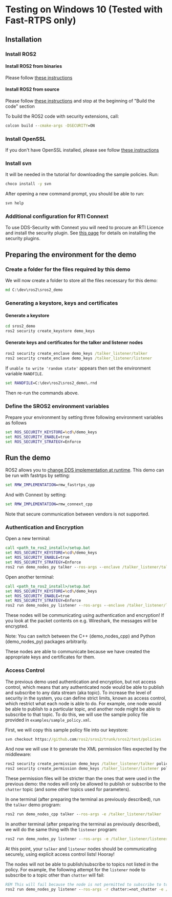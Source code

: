 # Testing on Windows 10 (Tested with Fast-RTPS only)

## Installation

### Install ROS2

#### Install ROS2 from binaries

Please follow [these instructions](https://index.ros.org/doc/ros2/Installation/Windows-Install-Binary)

#### Install ROS2 from source

Please follow [these instructions](https://index.ros.org/doc/ros2/Installation/Windows-Development-Setup) and stop at the beginning of "Build the code" section

To build the ROS2 code with security extensions, call:
```bat
colcon build --cmake-args -DSECURITY=ON
```

### Install OpenSSL

If you don't have OpenSSL installed, please see follow [these instructions](https://index.ros.org/doc/ros2/Installation/Windows-Install-Binary#install-openssl)

### Install svn

It will be needed in the tutorial for downloading the sample policies. Run:
```bat
choco install -y svn
```

After opening a new command prompt, you should be able to run:
```bat
svn help
```

### Additional configuration for RTI Connext

To use DDS-Security with Connext you will need to procure an RTI Licence and install the security plugin.
See [this page](https://index.ros.org/doc/ros2/Installation/Install-Connext-Security-Plugins) for details on installing the security plugins.


## Preparing the environment for the demo

### Create a folder for the files required by this demo

We will now create a folder to store all the files necessary for this demo:

```bat
md C:\dev\ros2\sros2_demo
```

### Generating a keystore, keys and certificates

#### Generate a keystore

```bat
cd sros2_demo
ros2 security create_keystore demo_keys
```

#### Generate keys and certificates for the talker and listener nodes

```bat
ros2 security create_enclave demo_keys /talker_listener/talker
ros2 security create_enclave demo_keys /talker_listener/listener
```

If `unable to write 'random state'` appears then set the environment variable `RANDFILE`.
```bat
set RANDFILE=C:\dev\ros2\sros2_demo\.rnd
```

Then re-run the commands above.

### Define the SROS2 environment variables
Prepare your environment by setting three following environment variables as follows

```bat
set ROS_SECURITY_KEYSTORE=%cd%/demo_keys
set ROS_SECURITY_ENABLE=true
set ROS_SECURITY_STRATEGY=Enforce
```


## Run the demo

ROS2 allows you to [change DDS implementation at runtime](https://index.ros.org/doc/ros2/Tutorials/Working-with-multiple-RMW-implementations).
This demo can be run with fastrtps by setting:
```bat
set RMW_IMPLEMENTATION=rmw_fastrtps_cpp
```
And with Connext by setting:
```bat
set RMW_IMPLEMENTATION=rmw_connext_cpp
```

Note that secure communication between vendors is not supported.

### Authentication and Encryption

Open a new terminal:

```bat
call <path_to_ros2_install>/setup.bat
set ROS_SECURITY_KEYSTORE=%cd%/demo_keys
set ROS_SECURITY_ENABLE=true
set ROS_SECURITY_STRATEGY=Enforce
ros2 run demo_nodes_py talker --ros-args --enclave /talker_listener/talker
```

Open another terminal:

```bat
call <path_to_ros2_install>/setup.bat
set ROS_SECURITY_KEYSTORE=%cd%/demo_keys
set ROS_SECURITY_ENABLE=true
set ROS_SECURITY_STRATEGY=Enforce
ros2 run demo_nodes_py listener --ros-args --enclave /talker_listener/listener
```

These nodes will be communicating using authentication and encryption!
If you look at the packet contents on e.g. Wireshark, the messages will be encrypted.

Note: You can switch between the C++ (demo_nodes_cpp) and Python (demo_nodes_py) packages arbitrarily.

These nodes are able to communicate because we have created the appropriate keys and certificates for them.

### Access Control

The previous demo used authentication and encryption, but not access control, which means that any authenticated node would be able to publish and subscribe to any data stream (aka topic).
To increase the level of security in the system, you can define strict limits, known as access control, which restrict what each node is able to do.
For example, one node would be able to publish to a particular topic, and another node might be able to subscribe to that topic.
To do this, we will use the sample policy file provided in `examples/sample_policy.xml`.

First, we will copy this sample policy file into our keystore:

```bat
svn checkout https://github.com/ros2/sros2/trunk/sros2/test/policies
```

And now we will use it to generate the XML permission files expected by the middleware:

```bat
ros2 security create_permission demo_keys /talker_listener/talker policies/sample.policy.xml
ros2 security create_permission demo_keys /talker_listener/listener policies/sample.policy.xml
```

These permission files will be stricter than the ones that were used in the previous demo: the nodes will only be allowed to publish or subscribe to the `chatter` topic (and some other topics used for parameters).

In one terminal (after preparing the terminal as previously described), run the `talker` demo program:

```bat
ros2 run demo_nodes_cpp talker --ros-args -e /talker_listener/talker
```

In another terminal (after preparing the terminal as previously described), we will do the same thing with the `listener` program:

```bat
ros2 run demo_nodes_py listener --ros-args -e /talker_listener/listener
```

At this point, your `talker` and `listener` nodes should be communicating securely, using explicit access control lists!
Hooray!

The nodes will not be able to publish/subscribe to topics not listed in the policy.
For example, the following attempt for the `listener` node to subscribe to a topic other than `chatter` will fail:

```bat
REM This will fail because the node is not permitted to subscribe to topics other than chatter.
ros2 run demo_nodes_py listener --ros-args -r chatter:=not_chatter -e /talker_listener/listener
```
